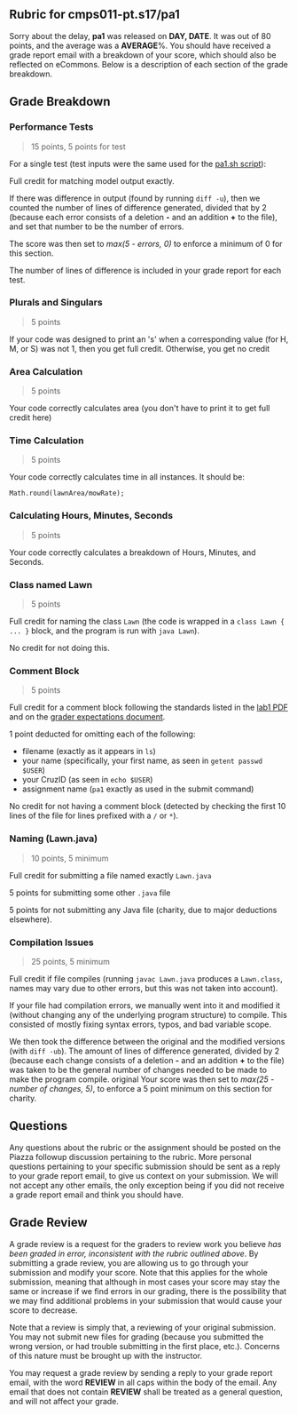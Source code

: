 ## Rubric for cmps011-pt.s17/pa1

Sorry about the delay, **pa1** was released on **DAY, DATE**. It was out of 80
points, and the average was a **AVERAGE**%. You should have received a grade
report email with a breakdown of your score, which should also be reflected on
eCommons. Below is a description of each section of the grade breakdown.

## Grade Breakdown

### Performance Tests
> 15 points, 5 points for test

For a single test (test inputs were the same used for the [pa1.sh
script](../README.md)):

Full credit for matching model output exactly.

If there was difference in output (found by running `diff -u`), then we counted
the number of lines of difference generated, divided that by 2 (because each
error consists of a deletion **-** and an addition **+** to the file), and set
that number to be the number of errors.

The score was then set to *max(5 - errors, 0)* to enforce a minimum of 0 for
this section.

The number of lines of difference is included in your grade report for each
test.

### Plurals and Singulars
> 5 points

If your code was designed to print an 's' when a corresponding value
(for H, M, or S) was not 1, then you get full credit. Otherwise, you get
no credit

### Area Calculation
> 5 points

Your code correctly calculates area (you don't have to print it to get
full credit here)

### Time Calculation
> 5 points

Your code correctly calculates time in all instances. It should be:
```
Math.round(lawnArea/mowRate);
```
### Calculating Hours, Minutes, Seconds
> 5 points

Your code correctly calculates a breakdown of Hours, Minutes, and
Seconds.

### Class named Lawn
> 5 points

Full credit for naming the class `Lawn` (the code is wrapped in a `class Lawn
{ ... }` block, and the program is run with `java Lawn`).

No credit for not doing this.

### Comment Block
> 5 points

Full credit for a comment block following the standards listed in the
[lab1 PDF](https://classes.soe.ucsc.edu/cmps011/Spring17/lab1.pdf) and on the
[grader expectations document](../docs/EXPECTATIONS.md).

1 point deducted for omitting each of the following:
- filename (exactly as it appears in `ls`)
- your name (specifically, your first name, as seen in `getent passwd $USER`)
- your CruzID (as seen in `echo $USER`)
- assignment name (`pa1` exactly as used in the submit command)

No credit for not having a comment block (detected by checking the first 10
lines of the file for lines prefixed with a `/` or `*`).

### Naming (Lawn.java)
> 10 points, 5 minimum

Full credit for submitting a file named exactly `Lawn.java`

5 points for submitting some other `.java` file

5 points for not submitting any Java file (charity, due to major deductions
  elsewhere).

### Compilation Issues
> 25 points, 5 minimum

Full credit if file compiles (running `javac Lawn.java` produces a `Lawn.class`,
names may vary due to other errors, but this was not taken into account).

If your file had compilation errors, we manually went into it and modified it
(without changing any of the underlying program structure) to compile. This
consisted of mostly fixing syntax errors, typos, and bad variable scope.

We then took the difference between the original and the modified versions (with
`diff -ub`). The amount of lines of difference generated, divided by 2 (because
each change consists of a deletion **-** and an addition **+** to the file) was
taken to be the general number of changes needed to be made to make the program
compile.
original 
Your score was then set to *max(25 - number of changes, 5)*, to enforce a 5 point
minimum on this section for charity.

## Questions

Any questions about the rubric or the assignment should be posted on the Piazza
followup discussion pertaining to the rubric. More personal questions pertaining
to your specific submission should be sent as a reply to your grade report
email, to give us context on your submission. We will not accept any other
emails, the only exception being if you did not receive a grade report email and
think you should have.

## Grade Review

A grade review is a request for the graders to review work you believe *has been
graded in error, inconsistent with the rubric outlined above*. By submitting a
grade review, you are allowing us to go through your submission and modify your
score. Note that this applies for the whole submission, meaning that although in
most cases your score may stay the same or increase if we find errors in our
grading, there is the possibility that we may find additional problems in your
submission that would cause your score to decrease.

Note that a review is simply that, a reviewing of your original submission. You
may not submit new files for grading (because you submitted the wrong version,
or had trouble submitting in the first place, etc.). Concerns of this nature
must be brought up with the instructor.

You may request a grade review by sending a reply to your grade report email,
with the word **REVIEW** in all caps within the body of the email. Any email
that does not contain **REVIEW** shall be treated as a general question, and
will not affect your grade.
